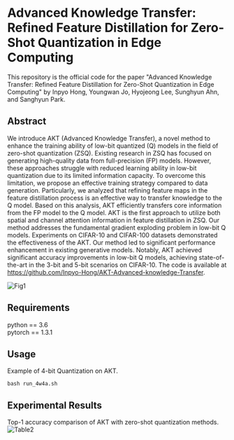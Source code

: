 # Advanced Knowledge Transfer: Refined Feature Distillation for Zero-Shot Quantization in Edge Computing
This repository is the official code for the paper "Advanced Knowledge Transfer: Refined Feature Distillation for Zero-Shot Quantization in Edge Computing" by Inpyo Hong, Youngwan Jo, Hyojeong Lee, Sunghyun Ahn, and Sanghyun Park.

## Abstract
We introduce AKT (Advanced Knowledge Transfer), a novel method to enhance the training ability of low-bit quantized (Q) models in the field of zero-shot quantization (ZSQ). Existing research in ZSQ has focused on generating high-quality data from full-precision (FP) models. However, these approaches struggle with reduced learning ability in low-bit quantization due to its limited information capacity. To overcome this limitation, we propose an effective training strategy compared to data generation. Particularly, we analyzed that refining feature maps in the feature distillation process is an effective way to transfer knowledge to the Q model. Based on this analysis, AKT efficiently transfers core information from the FP model to the Q model. AKT is the first approach to utilize both spatial and channel attention information in feature distillation in ZSQ. Our method addresses the fundamental gradient exploding problem in low-bit Q models. Experiments on CIFAR-10 and CIFAR-100 datasets demonstrated the effectiveness of the AKT. Our method led to significant performance enhancement in existing generative models. Notably, AKT achieved significant accuracy improvements in low-bit Q models, achieving state-of-the-art in the 3-bit and 5-bit scenarios on CIFAR-10. The code is available at https://github.com/Inpyo-Hong/AKT-Advanced-knowledge-Transfer.

![Fig1](https://github.com/user-attachments/assets/9c5882e2-e983-4597-9ea1-48c3956fda29)


## Requirements
python == 3.6 <br/>
pytorch == 1.3.1

## Usage
Example of 4-bit Quantization on AKT.
```
bash run_4w4a.sh
```

## Experimental Results
Top-1 accuracy comparison of AKT with zero-shot quantization methods.
![Table2](https://github.com/user-attachments/assets/a2d64461-8bdf-4908-b115-0bac36de9353)
